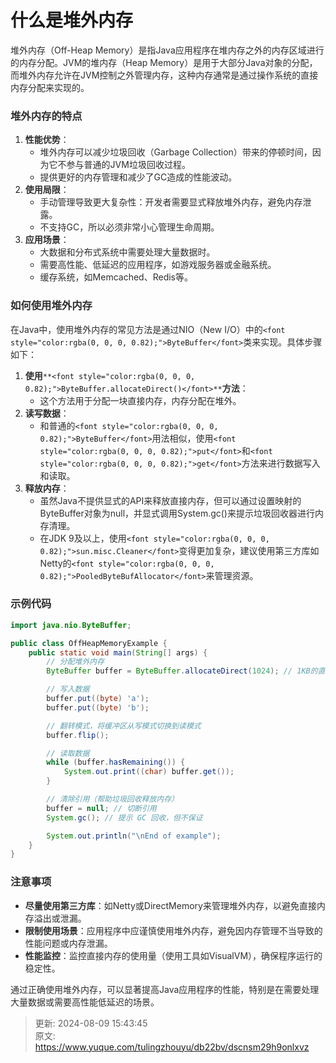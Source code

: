 # 什么是堆外内存

<font style="color:rgba(0, 0, 0, 0.82);">堆外内存（Off-Heap Memory）是指Java应用程序在堆内存之外的内存区域进行的内存分配。JVM的堆内存（Heap Memory）是用于大部分Java对象的分配，而堆外内存允许在JVM控制之外管理内存，这种内存通常是通过操作系统的直接内存分配来实现的。</font>

### <font style="color:rgba(0, 0, 0, 0.82);">堆外内存的特点</font>
1. **<font style="color:rgba(0, 0, 0, 0.82);">性能优势</font>**<font style="color:rgba(0, 0, 0, 0.82);">：</font>
    - <font style="color:rgba(0, 0, 0, 0.82);">堆外内存可以减少垃圾回收（Garbage Collection）带来的停顿时间，因为它不参与普通的JVM垃圾回收过程。</font>
    - <font style="color:rgba(0, 0, 0, 0.82);">提供更好的内存管理和减少了GC造成的性能波动。</font>
2. **<font style="color:rgba(0, 0, 0, 0.82);">使用局限</font>**<font style="color:rgba(0, 0, 0, 0.82);">：</font>
    - <font style="color:rgba(0, 0, 0, 0.82);">手动管理导致更大复杂性：开发者需要显式释放堆外内存，避免内存泄露。</font>
    - <font style="color:rgba(0, 0, 0, 0.82);">不支持GC，所以必须非常小心管理生命周期。</font>
3. **<font style="color:rgba(0, 0, 0, 0.82);">应用场景</font>**<font style="color:rgba(0, 0, 0, 0.82);">：</font>
    - <font style="color:rgba(0, 0, 0, 0.82);">大数据和分布式系统中需要处理大量数据时。</font>
    - <font style="color:rgba(0, 0, 0, 0.82);">需要高性能、低延迟的应用程序，如游戏服务器或金融系统。</font>
    - <font style="color:rgba(0, 0, 0, 0.82);">缓存系统，如Memcached、Redis等。</font>

### <font style="color:rgba(0, 0, 0, 0.82);">如何使用堆外内存</font>
<font style="color:rgba(0, 0, 0, 0.82);">在Java中，使用堆外内存的常见方法是通过NIO（New I/O）中的</font>`<font style="color:rgba(0, 0, 0, 0.82);">ByteBuffer</font>`<font style="color:rgba(0, 0, 0, 0.82);">类来实现。具体步骤如下：</font>

1. **<font style="color:rgba(0, 0, 0, 0.82);">使用</font>**`**<font style="color:rgba(0, 0, 0, 0.82);">ByteBuffer.allocateDirect()</font>**`**<font style="color:rgba(0, 0, 0, 0.82);">方法</font>**<font style="color:rgba(0, 0, 0, 0.82);">：</font>
    - <font style="color:rgba(0, 0, 0, 0.82);">这个方法用于分配一块直接内存，内存分配在堆外。</font>
2. **<font style="color:rgba(0, 0, 0, 0.82);">读写数据</font>**<font style="color:rgba(0, 0, 0, 0.82);">：</font>
    - <font style="color:rgba(0, 0, 0, 0.82);">和普通的</font>`<font style="color:rgba(0, 0, 0, 0.82);">ByteBuffer</font>`<font style="color:rgba(0, 0, 0, 0.82);">用法相似，使用</font>`<font style="color:rgba(0, 0, 0, 0.82);">put</font>`<font style="color:rgba(0, 0, 0, 0.82);">和</font>`<font style="color:rgba(0, 0, 0, 0.82);">get</font>`<font style="color:rgba(0, 0, 0, 0.82);">方法来进行数据写入和读取。</font>
3. **<font style="color:rgba(0, 0, 0, 0.82);">释放内存</font>**<font style="color:rgba(0, 0, 0, 0.82);">：</font>
    - <font style="color:rgba(0, 0, 0, 0.82);">虽然Java不提供显式的API来释放直接内存，但可以通过设置映射的ByteBuffer对象为null，并显式调用System.gc()来提示垃圾回收器进行内存清理。</font>
    - <font style="color:rgba(0, 0, 0, 0.82);">在JDK 9及以上，使用</font>`<font style="color:rgba(0, 0, 0, 0.82);">sun.misc.Cleaner</font>`<font style="color:rgba(0, 0, 0, 0.82);">变得更加复杂，建议使用第三方库如Netty的</font>`<font style="color:rgba(0, 0, 0, 0.82);">PooledByteBufAllocator</font>`<font style="color:rgba(0, 0, 0, 0.82);">来管理资源。</font>

### <font style="color:rgba(0, 0, 0, 0.82);">示例代码</font>
```java
import java.nio.ByteBuffer;  

public class OffHeapMemoryExample {  
    public static void main(String[] args) {  
        // 分配堆外内存  
        ByteBuffer buffer = ByteBuffer.allocateDirect(1024); // 1KB的直接内存  

        // 写入数据  
        buffer.put((byte) 'a');  
        buffer.put((byte) 'b');  

        // 翻转模式，将缓冲区从写模式切换到读模式  
        buffer.flip();  

        // 读取数据  
        while (buffer.hasRemaining()) {  
            System.out.print((char) buffer.get());  
        }  

        // 清除引用（帮助垃圾回收释放内存）  
        buffer = null; // 切断引用  
        System.gc(); // 提示 GC 回收，但不保证  

        System.out.println("\nEnd of example");  
    }  
}
```

### <font style="color:rgba(0, 0, 0, 0.82);">注意事项</font>
+ **<font style="color:rgba(0, 0, 0, 0.82);">尽量使用第三方库</font>**<font style="color:rgba(0, 0, 0, 0.82);">：如Netty或DirectMemory来管理堆外内存，以避免直接内存溢出或泄漏。</font>
+ **<font style="color:rgba(0, 0, 0, 0.82);">限制使用场景</font>**<font style="color:rgba(0, 0, 0, 0.82);">：应用程序中应谨慎使用堆外内存，避免因内存管理不当导致的性能问题或内存泄漏。</font>
+ **<font style="color:rgba(0, 0, 0, 0.82);">性能监控</font>**<font style="color:rgba(0, 0, 0, 0.82);">：监控直接内存的使用量（使用工具如VisualVM），确保程序运行的稳定性。</font>

<font style="color:rgba(0, 0, 0, 0.82);">通过正确使用堆外内存，可以显著提高Java应用程序的性能，特别是在需要处理大量数据或需要高性能低延迟的场景。</font>



> 更新: 2024-08-09 15:43:45  
> 原文: <https://www.yuque.com/tulingzhouyu/db22bv/dscnsm29h9onlxvz>
